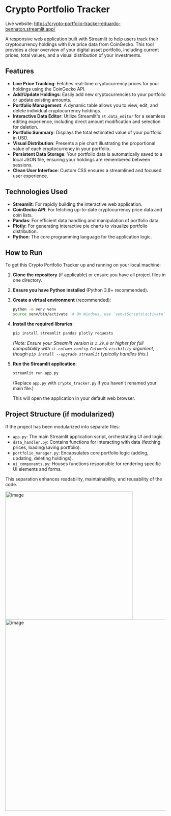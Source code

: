 # Crypto Portfolio Tracker

Live website:
https://crypto-portfolio-tracker-eduardo-bennaton.streamlit.app/

A responsive web application built with Streamlit to help users track their cryptocurrency holdings with live price data from CoinGecko. This tool provides a clear overview of your digital asset portfolio, including current prices, total values, and a visual distribution of your investments.

## Features

* **Live Price Tracking**: Fetches real-time cryptocurrency prices for your holdings using the CoinGecko API.
* **Add/Update Holdings**: Easily add new cryptocurrencies to your portfolio or update existing amounts.
* **Portfolio Management**: A dynamic table allows you to view, edit, and delete individual cryptocurrency holdings.
* **Interactive Data Editor**: Utilize Streamlit's `st.data_editor` for a seamless editing experience, including direct amount modification and selection for deletion.
* **Portfolio Summary**: Displays the total estimated value of your portfolio in USD.
* **Visual Distribution**: Presents a pie chart illustrating the proportional value of each cryptocurrency in your portfolio.
* **Persistent Data Storage**: Your portfolio data is automatically saved to a local JSON file, ensuring your holdings are remembered between sessions.
* **Clean User Interface**: Custom CSS ensures a streamlined and focused user experience.

## Technologies Used

* **Streamlit**: For rapidly building the interactive web application.
* **CoinGecko API**: For fetching up-to-date cryptocurrency price data and coin lists.
* **Pandas**: For efficient data handling and manipulation of portfolio data.
* **Plotly**: For generating interactive pie charts to visualize portfolio distribution.
* **Python**: The core programming language for the application logic.

## How to Run

To get this Crypto Portfolio Tracker up and running on your local machine:

1.  **Clone the repository** (if applicable) or ensure you have all project files in one directory.
2.  **Ensure you have Python installed** (Python 3.8+ recommended).
3.  **Create a virtual environment** (recommended):
    ```bash
    python -m venv venv
    source venv/bin/activate  # On Windows, use `venv\Scripts\activate`
    ```
4.  **Install the required libraries**:
    ```bash
    pip install streamlit pandas plotly requests
    ```
    *(Note: Ensure your Streamlit version is `1.29.0` or higher for full compatibility with `st.column_config.Column`'s `visibility` argument, though `pip install --upgrade streamlit` typically handles this.)*
5.  **Run the Streamlit application**:
    ```bash
    streamlit run app.py
    ```
    (Replace `app.py` with `crypto_tracker.py` if you haven't renamed your main file.)

    This will open the application in your default web browser.

## Project Structure (if modularized)

If the project has been modularized into separate files:

* `app.py`: The main Streamlit application script, orchestrating UI and logic.
* `data_handler.py`: Contains functions for interacting with data (fetching prices, loading/saving portfolio).
* `portfolio_manager.py`: Encapsulates core portfolio logic (adding, updating, deleting holdings).
* `ui_components.py`: Houses functions responsible for rendering specific UI elements and forms.

This separation enhances readability, maintainability, and reusability of the code.

<img width="400" alt="image" src="https://github.com/user-attachments/assets/0e96543d-4c83-4e05-9cc1-9331c7eaf3ba" />
<img width="600" alt="image" src="https://github.com/user-attachments/assets/b3a97829-1034-47ac-a931-0b6fbdb69cbe" />

